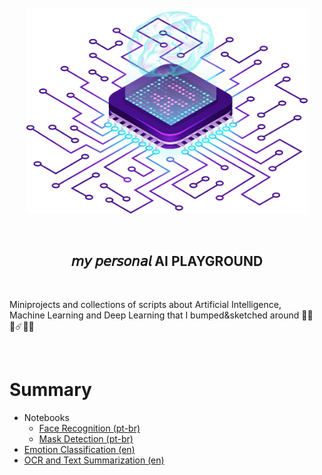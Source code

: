<br />
<div align="center">
  <img width="450px" src="ai.png" alt="Machine learning vector created by upklyak - www.freepik.com" />
  <p>⠀</p>
  <h2>𝘮𝘺 𝘱𝘦𝘳𝘴𝘰𝘯𝘢𝘭 AI PLAYGROUND</h2>
  <p>⠀</p>
</div>

Miniprojects and collections of scripts about Artificial Intelligence,<br />
Machine Learning and Deep Learning that I bumped&sketched around 🌌🚀✨☄️👩‍🚀

<div><p>⠀</p></div>

# Summary

- Notebooks
  - [Face Recognition (pt-br)](./notebooks/Face%20Recognition/)
  - [Mask Detection (pt-br)](./notebooks/Mask%20Detection/)
- [Emotion Classification (en)](./Emotion%20Classification/)
- [OCR and Text Summarization (en)](./OCR%20and%20Text%20Summarization/)